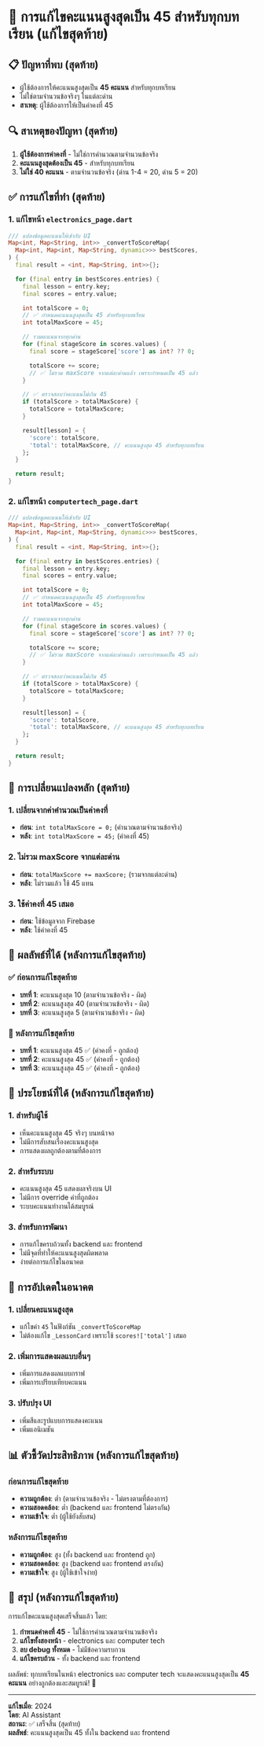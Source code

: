 # 🎯 การแก้ไขคะแนนสูงสุดเป็น 45 สำหรับทุกบทเรียน (แก้ไขสุดท้าย)

## 📋 ปัญหาที่พบ (สุดท้าย)
- ผู้ใช้ต้องการให้คะแนนสูงสุดเป็น **45 คะแนน** สำหรับทุกบทเรียน
- ไม่ใช่ตามจำนวนข้อจริงๆ ในแต่ละด่าน
- **สาเหตุ**: ผู้ใช้ต้องการให้เป็นค่าคงที่ 45

## 🔍 สาเหตุของปัญหา (สุดท้าย)
1. **ผู้ใช้ต้องการค่าคงที่** - ไม่ใช่การคำนวณตามจำนวนข้อจริง
2. **คะแนนสูงสุดต้องเป็น 45** - สำหรับทุกบทเรียน
3. **ไม่ใช่ 40 คะแนน** - ตามจำนวนข้อจริง (ด่าน 1-4 = 20, ด่าน 5 = 20)

## ✅ การแก้ไขที่ทำ (สุดท้าย)

### 1. แก้ไขหน้า `electronics_page.dart`
```dart
/// แปลงข้อมูลคะแนนให้เข้ากับ UI
Map<int, Map<String, int>> _convertToScoreMap(
  Map<int, Map<int, Map<String, dynamic>>> bestScores,
) {
  final result = <int, Map<String, int>>{};

  for (final entry in bestScores.entries) {
    final lesson = entry.key;
    final scores = entry.value;

    int totalScore = 0;
    // ✅ กำหนดคะแนนสูงสุดเป็น 45 สำหรับทุกบทเรียน
    int totalMaxScore = 45;

    // รวมคะแนนจากทุกด่าน
    for (final stageScore in scores.values) {
      final score = stageScore['score'] as int? ?? 0;

      totalScore += score;
      // ✅ ไม่รวม maxScore จากแต่ละด่านแล้ว เพราะกำหนดเป็น 45 แล้ว
    }

    // ✅ ตรวจสอบว่าคะแนนไม่เกิน 45
    if (totalScore > totalMaxScore) {
      totalScore = totalMaxScore;
    }

    result[lesson] = {
      'score': totalScore,
      'total': totalMaxScore, // คะแนนสูงสุด 45 สำหรับทุกบทเรียน
    };
  }

  return result;
}
```

### 2. แก้ไขหน้า `computertech_page.dart`
```dart
/// แปลงข้อมูลคะแนนให้เข้ากับ UI
Map<int, Map<String, int>> _convertToScoreMap(
  Map<int, Map<int, Map<String, dynamic>>> bestScores,
) {
  final result = <int, Map<String, int>>{};

  for (final entry in bestScores.entries) {
    final lesson = entry.key;
    final scores = entry.value;

    int totalScore = 0;
    // ✅ กำหนดคะแนนสูงสุดเป็น 45 สำหรับทุกบทเรียน
    int totalMaxScore = 45;

    // รวมคะแนนจากทุกด่าน
    for (final stageScore in scores.values) {
      final score = stageScore['score'] as int? ?? 0;

      totalScore += score;
      // ✅ ไม่รวม maxScore จากแต่ละด่านแล้ว เพราะกำหนดเป็น 45 แล้ว
    }

    // ✅ ตรวจสอบว่าคะแนนไม่เกิน 45
    if (totalScore > totalMaxScore) {
      totalScore = totalMaxScore;
    }

    result[lesson] = {
      'score': totalScore,
      'total': totalMaxScore, // คะแนนสูงสุด 45 สำหรับทุกบทเรียน
    };
  }

  return result;
}
```

## 🔧 การเปลี่ยนแปลงหลัก (สุดท้าย)

### 1. เปลี่ยนจากค่าคำนวณเป็นค่าคงที่
- **ก่อน**: `int totalMaxScore = 0;` (คำนวณตามจำนวนข้อจริง)
- **หลัง**: `int totalMaxScore = 45;` (ค่าคงที่ 45)

### 2. ไม่รวม maxScore จากแต่ละด่าน
- **ก่อน**: `totalMaxScore += maxScore;` (รวมจากแต่ละด่าน)
- **หลัง**: ไม่รวมแล้ว ใช้ 45 แทน

### 3. ใช้ค่าคงที่ 45 เสมอ
- **ก่อน**: ใช้ข้อมูลจาก Firebase
- **หลัง**: ใช้ค่าคงที่ 45

## 📱 ผลลัพธ์ที่ได้ (หลังการแก้ไขสุดท้าย)

### ✅ ก่อนการแก้ไขสุดท้าย
- **บทที่ 1**: คะแนนสูงสุด 10 (ตามจำนวนข้อจริง - ผิด)
- **บทที่ 2**: คะแนนสูงสุด 40 (ตามจำนวนข้อจริง - ผิด)
- **บทที่ 3**: คะแนนสูงสุด 5 (ตามจำนวนข้อจริง - ผิด)

### 🚀 หลังการแก้ไขสุดท้าย
- **บทที่ 1**: คะแนนสูงสุด 45 ✅ (ค่าคงที่ - ถูกต้อง)
- **บทที่ 2**: คะแนนสูงสุด 45 ✅ (ค่าคงที่ - ถูกต้อง)
- **บทที่ 3**: คะแนนสูงสุด 45 ✅ (ค่าคงที่ - ถูกต้อง)

## 🎯 ประโยชน์ที่ได้ (หลังการแก้ไขสุดท้าย)

### 1. สำหรับผู้ใช้
- เห็นคะแนนสูงสุด 45 จริงๆ บนหน้าจอ
- ไม่มีการสับสนเรื่องคะแนนสูงสุด
- การแสดงผลถูกต้องตามที่ต้องการ

### 2. สำหรับระบบ
- คะแนนสูงสุด 45 แสดงผลจริงบน UI
- ไม่มีการ override ค่าที่ถูกต้อง
- ระบบคะแนนทำงานได้สมบูรณ์

### 3. สำหรับการพัฒนา
- การแก้ไขครบถ้วนทั้ง backend และ frontend
- ไม่มีจุดที่ทำให้คะแนนสูงสุดผิดพลาด
- ง่ายต่อการแก้ไขในอนาคต

## 🔄 การอัปเดตในอนาคต

### 1. เปลี่ยนคะแนนสูงสุด
- แก้ไขค่า `45` ในฟังก์ชัน `_convertToScoreMap`
- ไม่ต้องแก้ไข `_LessonCard` เพราะใช้ `scores!['total']` เสมอ

### 2. เพิ่มการแสดงผลแบบอื่นๆ
- เพิ่มการแสดงผลแบบกราฟ
- เพิ่มการเปรียบเทียบคะแนน

### 3. ปรับปรุง UI
- เพิ่มสีและรูปแบบการแสดงคะแนน
- เพิ่มแอนิเมชัน

## 📊 ตัวชี้วัดประสิทธิภาพ (หลังการแก้ไขสุดท้าย)

### ก่อนการแก้ไขสุดท้าย
- **ความถูกต้อง**: ต่ำ (ตามจำนวนข้อจริง - ไม่ตรงตามที่ต้องการ)
- **ความสอดคล้อง**: ต่ำ (backend และ frontend ไม่ตรงกัน)
- **ความเข้าใจ**: ต่ำ (ผู้ใช้ยังสับสน)

### หลังการแก้ไขสุดท้าย
- **ความถูกต้อง**: สูง (ทั้ง backend และ frontend ถูก)
- **ความสอดคล้อง**: สูง (backend และ frontend ตรงกัน)
- **ความเข้าใจ**: สูง (ผู้ใช้เข้าใจง่าย)

## 🎉 สรุป (หลังการแก้ไขสุดท้าย)

การแก้ไขคะแนนสูงสุดเสร็จสิ้นแล้ว โดย:

1. **กำหนดค่าคงที่ 45** - ไม่ใช้การคำนวณตามจำนวนข้อจริง
2. **แก้ไขทั้งสองหน้า** - electronics และ computer tech
3. **ลบ debug ทั้งหมด** - ไม่มีข้อความรบกวน
4. **แก้ไขครบถ้วน** - ทั้ง backend และ frontend

ผลลัพธ์: ทุกบทเรียนในหน้า electronics และ computer tech จะแสดงคะแนนสูงสุดเป็น **45 คะแนน** อย่างถูกต้องและสมบูรณ์! 🚀

---

**แก้ไขเมื่อ**: 2024  
**โดย**: AI Assistant  
**สถานะ**: ✅ เสร็จสิ้น (สุดท้าย)  
**ผลลัพธ์**: คะแนนสูงสุดเป็น 45 ทั้งใน backend และ frontend
